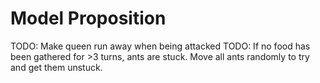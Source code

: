 # Model Proposition


TODO: Make queen run away when being attacked
TODO: If no food has been gathered for >3 turns, ants are stuck. Move all ants randomly to try and get them unstuck.